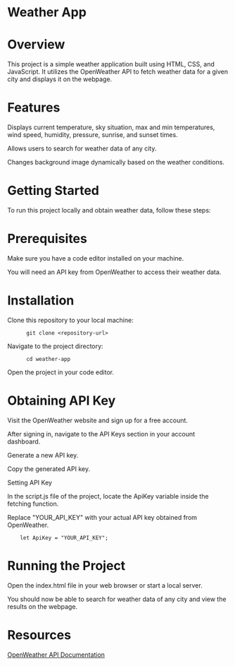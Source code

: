 # Weather App 

# Overview

This project is a simple weather application built using HTML, CSS, and JavaScript. It utilizes the OpenWeather API to fetch weather data for a given city and displays it on the webpage.


# Features

Displays current temperature, sky situation, max and min temperatures, wind speed, humidity, pressure, sunrise, and sunset times.

Allows users to search for weather data of any city.

Changes background image dynamically based on the weather conditions.


# Getting Started

To run this project locally and obtain weather data, follow these steps:

# Prerequisites

Make sure you have a code editor installed on your machine.

You will need an API key from OpenWeather to access their weather data.


# Installation

Clone this repository to your local machine:

          git clone <repository-url>

Navigate to the project directory:

          cd weather-app
          
Open the project in your code editor.


# Obtaining API Key

Visit the OpenWeather website and sign up for a free account.

After signing in, navigate to the API Keys section in your account dashboard.

Generate a new API key.

Copy the generated API key.

Setting API Key

In the script.js file of the project, locate the ApiKey variable inside the fetching function.

Replace "YOUR_API_KEY" with your actual API key obtained from OpenWeather.

        let ApiKey = "YOUR_API_KEY";

# Running the Project
Open the index.html file in your web browser or start a local server.

You should now be able to search for weather data of any city and view the results on the webpage.

# Resources
[OpenWeather API Documentation](https://openweathermap.org/api)
